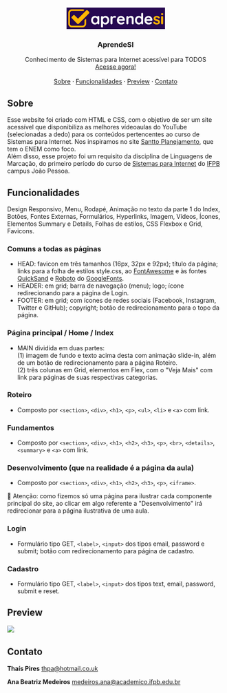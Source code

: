 <p align="center">
  <a href="https://github.com/thais-pires/aprendesi">
    <img src="https://raw.githubusercontent.com/thais-pires/aprendesi/main/img/logoReadme.jpg" alt="AprendeSI logo">
  </a>
</p>

<h3 align="center">AprendeSI</h3>

<p align="center">
  Conhecimento de Sistemas para Internet acessível para TODOS<br>
  <a href="https://thais-pires.github.io/aprendesi/">Acesse agora!</a>
  <br>
  <br>
  <a href="https://github.com/thais-pires/aprendesi#sobre">Sobre</a>
  ·
  <a href="https://github.com/thais-pires/aprendesi#funcionalidades">Funcionalidades</a>
  ·
  <a href="https://github.com/thais-pires/aprendesi#preview">Preview</a>
  ·
  <a href="https://github.com/thais-pires/aprendesi#contato">Contato</a>
</p>


## Sobre

Esse website foi criado com HTML e CSS, com o objetivo de ser um site acessível que disponibiliza as melhores vídeoaulas do YouTube (selecionadas a dedo) para os conteúdos pertencentes ao curso de Sistemas para Internet. Nos inspiramos no site [Santto Planejamento](https://www.santtoplanejamento.com.br/), que tem o ENEM como foco.<br>
Além disso, esse projeto foi um requisito da disciplina de Linguagens de Marcação, do primeiro período do curso de [Sistemas para Internet](https://estudante.ifpb.edu.br/cursos/39/) do [IFPB](https://www.ifpb.edu.br/joaopessoa) campus João Pessoa.

## Funcionalidades
Design Responsivo, Menu, Rodapé, Animação no texto da parte 1 do Index, Botões, Fontes Externas, Formulários, Hyperlinks, Imagem, Vídeos, Ícones, Elementos Summary e Details, Folhas de estilos, CSS Flexbox e Grid, Favicons.

### Comuns a todas as páginas
- HEAD: favicon em três tamanhos (16px, 32px e 92px); título da página; links para a folha de estilos style.css, ao [FontAwesome](https://fontawesome.com/) e às fontes [QuickSand](https://fonts.google.com/specimen/Quicksand) e [Roboto](https://fonts.google.com/specimen/Roboto) do [GoogleFonts](https://fonts.google.com/). 
- HEADER: em grid; barra de navegação (menu); logo; ícone redirecionando para a página de Login.
- FOOTER: em grid; com ícones de redes sociais (Facebook, Instagram, Twitter e GitHub); copyright; botão de redirecionamento para o topo da página.

### Página principal / Home / Index
- MAIN dividida em duas partes:<br>
(1) imagem de fundo e texto acima desta com animação slide-in, além de um botão de redirecionamento para a página Roteiro.<br>
(2) três colunas em Grid, elementos em Flex, com o "Veja Mais" com link para páginas de suas respectivas categorias.

### Roteiro
- Composto por `<section>`, `<div>`, `<h1>`, `<p>`, `<ul>`, `<li>` e `<a>` com link.
  
### Fundamentos
- Composto por `<section>`, `<div>`, `<h1>`, `<h2>`, `<h3>`, `<p>`, `<br>`, `<details>`, `<summary>` e `<a>` com link.
  
### Desenvolvimento (que na realidade é a página da aula)
- Composto por `<section>`, `<div>`, `<h1>`, `<h2>`, `<h3>`, `<p>`, `<iframe>`.

🛑 Atenção: como fizemos só uma página para ilustrar cada componente principal do site, ao clicar em algo referente a "Desenvolvimento" irá redirecionar para a página ilustrativa de uma aula.
  
### Login
- Formulário tipo GET, `<label>`, `<input>` dos tipos email, password e submit; botão com redirecionamento para página de cadastro.
  
### Cadastro
- Formulário tipo GET, `<label>`, `<input>` dos tipos text, email, password, submit e reset.


## Preview
![](preview.gif)

## Contato

**Thaís Pires**
<thpa@hotmail.co.uk>

**Ana Beatriz Medeiros**
<medeiros.ana@academico.ifpb.edu.br>

